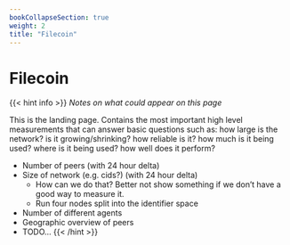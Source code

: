 ```yaml
---
bookCollapseSection: true
weight: 2
title: "Filecoin"
---
```


# Filecoin

{{< hint info >}}
*Notes on what could appear on this page*

This is the landing page. Contains the most important high level measurements that can answer basic questions such as: how large is the network? is it growing/shrinking? how reliable is it? how much is it being used? where is it being used? how well does it perform?

- Number of peers (with 24 hour delta)
- Size of network (e.g. cids?) (with 24 hour delta)
    - How can we do that? Better not show something if we don’t have a good way to measure it.
    - Run four nodes split into the identifier space
- Number of different agents
- Geographic overview of peers
- TODO…
{{< /hint >}}
